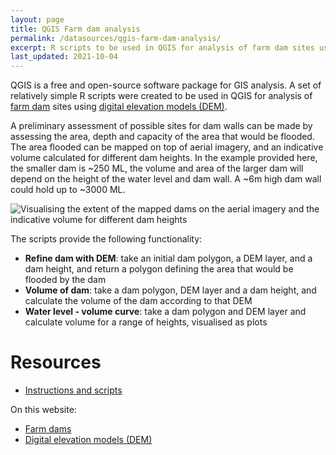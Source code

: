 ```yaml
---
layout: page
title: QGIS Farm dam analysis
permalink: /datasources/qgis-farm-dam-analysis/
excerpt: R scripts to be used in QGIS for analysis of farm dam sites using DEM
last_updated: 2021-10-04
---
```


QGIS is a free and open-source software package for GIS analysis. A set of relatively simple R scripts were created to be used in QGIS for analysis of [farm dam](/grap/farm-dams/) sites using [digital elevation models (DEM)](/datasources/dem/). 

A preliminary assessment of possible sites for dam walls can be made by assessing the area, depth and capacity of the area that would be flooded. The area flooded can be mapped on top of aerial imagery, and an indicative volume calculated for different dam heights. In the example provided here, the smaller dam is ~250 ML, the volume and area of the larger dam will depend on the height of the water level and dam wall. A ~6m high dam wall could hold up to ~3000 ML.

![Visualising the extent of the mapped dams on the aerial imagery and the indicative volume for
different dam heights](/images/new_farm_dam.png)

The scripts provide the following functionality:

- **Refine dam with DEM**: take an initial dam polygon, a DEM layer, and a dam height, and return a polygon defining the area that would be flooded by the dam
- **Volume of dam**: take a dam polygon, DEM layer and a dam height, and calculate the volume of the dam according to that DEM
- **Water level - volume curve**: take a dam polygon and DEM layer and calculate volume for a range of heights, visualised as plots

# Resources

- [Instructions and scripts](https://github.com/gilbert-river/gilbert-river.github.io/_datasources/qgis-farm-dam/)

On this website:

- [Farm dams](/grap/farm-dams/)
- [Digital elevation models (DEM)](/datasources/dem/)
